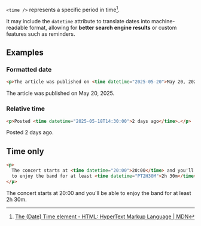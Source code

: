 `<time />` represents a specific period in time[^1].

It may include the `datetime` attribute to translate dates into machine-readable format, allowing for **better search engine results** or custom features such as reminders.
## Examples

### Formatted date

```html
<p>The article was published on <time datetime="2025-05-20">May 20, 2025</time>.</p>
```

<p>The article was published on <time datetime="2025-05-20">May 20, 2025</time>.</p>

### Relative time

```html
<p>Posted <time datetime="2025-05-18T14:30:00">2 days ago</time>.</p>
```

<p>Posted <time datetime="2025-05-18T14:30:00">2 days ago</time>.</p>

## Time only

```html
<p>
  The concert starts at <time datetime="20:00">20:00</time> and you'll be able
  to enjoy the band for at least <time datetime="PT2H30M">2h 30m</time>.
</p>
```

<p>
  The concert starts at <time datetime="20:00">20:00</time> and you'll be able
  to enjoy the band for at least <time datetime="PT2H30M">2h 30m</time>.
</p>

[^1]: [The (Date) Time element - HTML: HyperText Markup Language \| MDN](https://developer.mozilla.org/en-US/docs/Web/HTML/Reference/Elements/time)
